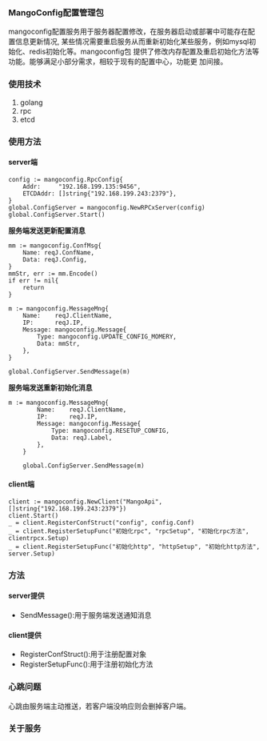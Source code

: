 ### MangoConfig配置管理包
mangoconfig配置服务用于服务器配置修改，在服务器启动或部署中可能存在配置信息更新情况,
某些情况需要重启服务从而重新初始化某些服务，例如mysql初始化、redis初始化等。mangoconfig包
提供了修改内存配置及重启初始化方法等功能。能够满足小部分需求，相较于现有的配置中心，功能更
加间接。
### 使用技术
1. golang
2. rpc
3. etcd
### 使用方法
#### server端
```golang
config := mangoconfig.RpcConfig{
    Addr:     "192.168.199.135:9456",
    ETCDAddr: []string{"192.168.199.243:2379"},
}
global.ConfigServer = mangoconfig.NewRPCxServer(config)
global.ConfigServer.Start()
```
**服务端发送更新配置消息**
```golang
mm := mangoconfig.ConfMsg{
    Name: reqJ.ConfName,
    Data: reqJ.Config,
}
mmStr, err := mm.Encode()
if err != nil{
    return
}

m := mangoconfig.MessageMng{
    Name:    reqJ.ClientName,
    IP:      reqJ.IP,
    Message: mangoconfig.Message{
        Type: mangoconfig.UPDATE_CONFIG_MOMERY,
        Data: mmStr,
    },
}

global.ConfigServer.SendMessage(m)
```
**服务端发送重新初始化消息**
```golang
m := mangoconfig.MessageMng{
		Name:    reqJ.ClientName,
		IP:      reqJ.IP,
		Message: mangoconfig.Message{
			Type: mangoconfig.RESETUP_CONFIG,
			Data: reqJ.Label,
		},
	}

	global.ConfigServer.SendMessage(m)
```
#### client端
```golang
client := mangoconfig.NewClient("MangoApi", []string{"192.168.199.243:2379"})
client.Start()
_ = client.RegisterConfStruct("config", config.Conf)
_ = client.RegisterSetupFunc("初始化rpc", "rpcSetup", "初始化rpc方法", clientrpcx.Setup)
_ = client.RegisterSetupFunc("初始化http", "httpSetup", "初始化http方法", server.Setup)
```
### 方法
#### server提供
+ SendMessage():用于服务端发送通知消息
#### client提供
+ RegisterConfStruct():用于注册配置对象
+ RegisterSetupFunc():用于注册初始化方法
### 心跳问题
心跳由服务端主动推送，若客户端没响应则会删掉客户端。
### 关于服务
